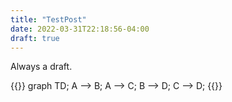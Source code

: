 ```yaml
---
title: "TestPost"
date: 2022-03-31T22:18:56-04:00
draft: true
---
```


Always a draft.

{{<mermaid align="center">}}
graph TD;
  A --> B;
  A --> C;
  B --> D;
  C --> D;
{{</mermaid>}}